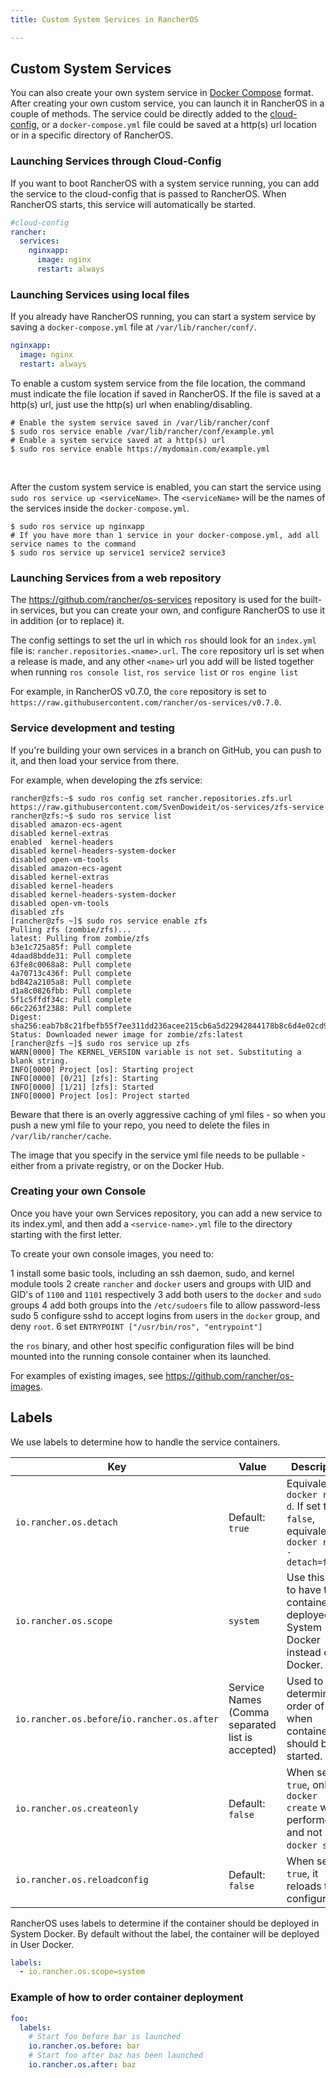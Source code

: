 ```yaml
---
title: Custom System Services in RancherOS

---
```


## Custom System Services

You can also create your own system service in [Docker Compose](https://docs.docker.com/compose/) format. After creating your own custom service, you can launch it in RancherOS in a couple of methods. The service could be directly added to the [cloud-config]({{page.osbaseurl}}/configuration/#cloud-config), or a `docker-compose.yml` file could be saved at a http(s) url location or in a specific directory of RancherOS.

### Launching Services through Cloud-Config

If you want to boot RancherOS with a system service running, you can add the service to the cloud-config that is passed to RancherOS. When RancherOS starts, this service will automatically be started.

```yaml
#cloud-config
rancher:
  services:
    nginxapp:
      image: nginx
      restart: always
```

### Launching Services using local files

If you already have RancherOS running, you can start a system service by saving a `docker-compose.yml` file at `/var/lib/rancher/conf/`.

```yaml
nginxapp:
  image: nginx
  restart: always
```

To enable a custom system service from the file location, the command must indicate the file location if saved in RancherOS. If the file is saved at a http(s) url, just use the http(s) url when enabling/disabling.

```
# Enable the system service saved in /var/lib/rancher/conf
$ sudo ros service enable /var/lib/rancher/conf/example.yml
# Enable a system service saved at a http(s) url
$ sudo ros service enable https://mydomain.com/example.yml
```

<br>

After the custom system service is enabled, you can start the service using `sudo ros service up <serviceName>`. The `<serviceName>` will be the names of the services inside the `docker-compose.yml`.

```
$ sudo ros service up nginxapp
# If you have more than 1 service in your docker-compose.yml, add all service names to the command
$ sudo ros service up service1 service2 service3
```

### Launching Services from a web repository

The https://github.com/rancher/os-services repository is used for the built-in services, but you can create your own, and configure RancherOS to use it in addition (or to replace) it.

The config settings to set the url in which `ros` should look for an `index.yml` file is: `rancher.repositories.<name>.url`. The `core` repository url is set when a release is made, and any other `<name>` url you add will be listed together when running `ros console list`, `ros service list` or `ros engine list`

For example, in RancherOS v0.7.0, the `core` repository is set to `https://raw.githubusercontent.com/rancher/os-services/v0.7.0`.

### Service development and testing

If you're building your own services in a branch on GitHub, you can push to it, and then load your service from there.

For example, when developing the zfs service:

```
rancher@zfs:~$ sudo ros config set rancher.repositories.zfs.url https://raw.githubusercontent.com/SvenDowideit/os-services/zfs-service
rancher@zfs:~$ sudo ros service list
disabled amazon-ecs-agent
disabled kernel-extras
enabled  kernel-headers
disabled kernel-headers-system-docker
disabled open-vm-tools
disabled amazon-ecs-agent
disabled kernel-extras
disabled kernel-headers
disabled kernel-headers-system-docker
disabled open-vm-tools
disabled zfs
[rancher@zfs ~]$ sudo ros service enable zfs
Pulling zfs (zombie/zfs)...
latest: Pulling from zombie/zfs
b3e1c725a85f: Pull complete
4daad8bdde31: Pull complete
63fe8c0068a8: Pull complete
4a70713c436f: Pull complete
bd842a2105a8: Pull complete
d1a8c0826fbb: Pull complete
5f1c5ffdf34c: Pull complete
66c2263f2388: Pull complete
Digest: sha256:eab7b8c21fbefb55f7ee311dd236acee215cb6a5d22942844178b8c6d4e02cd9
Status: Downloaded newer image for zombie/zfs:latest
[rancher@zfs ~]$ sudo ros service up zfs
WARN[0000] The KERNEL_VERSION variable is not set. Substituting a blank string.
INFO[0000] Project [os]: Starting project
INFO[0000] [0/21] [zfs]: Starting
INFO[0000] [1/21] [zfs]: Started
INFO[0000] Project [os]: Project started

```

Beware that there is an overly aggressive caching of yml files - so when you push a new yml file to your repo, you need to
delete the files in `/var/lib/rancher/cache`.

The image that you specify in the service yml file needs to be pullable - either from a private registry, or on the Docker Hub.

### Creating your own Console

Once you have your own Services repository, you can add a new service to its index.yml, and then add a `<service-name>.yml` file to the directory starting with the first letter.

To create your own console images, you need to:

1 install some basic tools, including an ssh daemon, sudo, and kernel module tools
2 create `rancher` and `docker` users and groups with UID and GID's of `1100` and `1101` respectively
3 add both users to the `docker` and `sudo` groups
4 add both groups into the `/etc/sudoers` file to allow password-less sudo
5 configure sshd to accept logins from users in the `docker` group, and deny `root`.
6 set `ENTRYPOINT ["/usr/bin/ros", "entrypoint"]`

the `ros` binary, and other host specific configuration files will be bind mounted into the running console container when its launched.

For examples of existing images, see https://github.com/rancher/os-images.

## Labels

We use labels to determine how to handle the service containers.

Key | Value |Description
----|-----|---
`io.rancher.os.detach` | Default: `true` | Equivalent of `docker run -d`. If set to `false`, equivalent of `docker run --detach=false`
`io.rancher.os.scope` | `system` | Use this label to have the container deployed in System Docker instead of Docker.
`io.rancher.os.before`/`io.rancher.os.after` | Service Names (Comma separated list is accepted) | Used to determine order of when containers should be started.
`io.rancher.os.createonly` | Default: `false` | When set to `true`, only a `docker create` will be performed and not a `docker start`.
`io.rancher.os.reloadconfig` | Default: `false`| When set to `true`, it reloads the configuration.


RancherOS uses labels to determine if the container should be deployed in System Docker. By default without the label, the container will be deployed in User Docker.

```yaml
labels:
  - io.rancher.os.scope=system
```


### Example of how to order container deployment

```yaml
foo:
  labels:
    # Start foo before bar is launched
    io.rancher.os.before: bar
    # Start foo after baz has been launched
    io.rancher.os.after: baz
```
